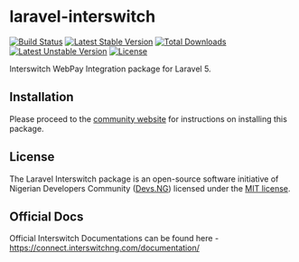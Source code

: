 # laravel-interswitch

[![Build Status](https://travis-ci.org/DevsNG/laravel-interswitch.svg?branch=master)](https://travis-ci.org/DevsNG/laravel-interswitch)
[![Latest Stable Version](https://poser.pugx.org/devsng/laravel-interswitch/v/stable)](https://packagist.org/packages/devsng/laravel-interswitch)
[![Total Downloads](https://poser.pugx.org/devsng/laravel-interswitch/downloads)](https://packagist.org/packages/devsng/laravel-interswitch)
[![Latest Unstable Version](https://poser.pugx.org/devsng/laravel-interswitch/v/unstable)](https://packagist.org/packages/devsng/laravel-interswitch)
[![License](https://poser.pugx.org/devsng/laravel-interswitch/license)](https://packagist.org/packages/devsng/laravel-interswitch)


Interswitch WebPay Integration package for Laravel 5.


## Installation

Please proceed to the [community website](https://community.devs.ng/) for instructions on installing this package.

## License

The Laravel Interswitch package is an open-source software initiative of Nigerian Developers Community ([Devs.NG](http://devs.ng)) licensed under the [MIT license](http://opensource.org/licenses/MIT).

## Official Docs

Official Interswitch Documentations can be found here - https://connect.interswitchng.com/documentation/
